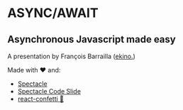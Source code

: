 # ASYNC/AWAIT

## Asynchronous Javascript made easy

A presentation by François Barrailla ([ekino.](http://ekino.com/))

Made with ❤️ and:
* [Spectacle](https://formidable.com/open-source/spectacle/)
* [Spectacle Code Slide](https://github.com/jamiebuilds/spectacle-code-slide)
* [react-confetti 🎉](https://github.com/alampros/react-confetti)